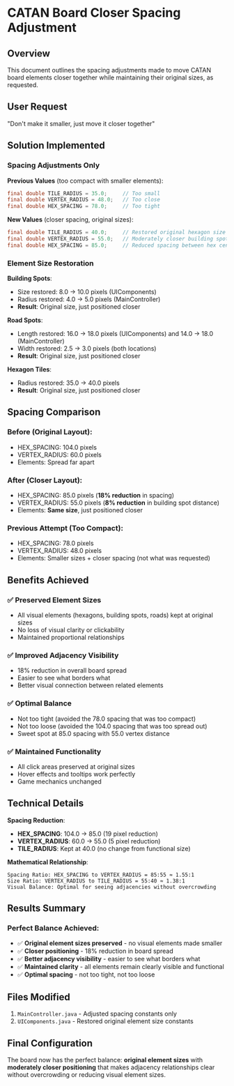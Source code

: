 # CATAN Board Closer Spacing Adjustment

## Overview
This document outlines the spacing adjustments made to move CATAN board elements closer together while maintaining their original sizes, as requested.

## User Request
"Don't make it smaller, just move it closer together"

## Solution Implemented

### Spacing Adjustments Only
**Previous Values** (too compact with smaller elements):
```java
final double TILE_RADIUS = 35.0;     // Too small
final double VERTEX_RADIUS = 48.0;   // Too close
final double HEX_SPACING = 78.0;     // Too tight
```

**New Values** (closer spacing, original sizes):
```java
final double TILE_RADIUS = 40.0;     // Restored original hexagon size
final double VERTEX_RADIUS = 55.0;   // Moderately closer building spots
final double HEX_SPACING = 85.0;     // Reduced spacing between hex centers
```

### Element Size Restoration
**Building Spots**:
- Size restored: 8.0 → 10.0 pixels (UIComponents)
- Radius restored: 4.0 → 5.0 pixels (MainController)
- **Result**: Original size, just positioned closer

**Road Spots**:
- Length restored: 16.0 → 18.0 pixels (UIComponents) and 14.0 → 18.0 (MainController)
- Width restored: 2.5 → 3.0 pixels (both locations)
- **Result**: Original size, just positioned closer

**Hexagon Tiles**:
- Radius restored: 35.0 → 40.0 pixels
- **Result**: Original size, just positioned closer

## Spacing Comparison

### Before (Original Layout):
- HEX_SPACING: 104.0 pixels
- VERTEX_RADIUS: 60.0 pixels
- Elements: Spread far apart

### After (Closer Layout):
- HEX_SPACING: 85.0 pixels (**18% reduction** in spacing)
- VERTEX_RADIUS: 55.0 pixels (**8% reduction** in building spot distance)
- Elements: **Same size**, just positioned closer

### Previous Attempt (Too Compact):
- HEX_SPACING: 78.0 pixels
- VERTEX_RADIUS: 48.0 pixels
- Elements: Smaller sizes + closer spacing (not what was requested)

## Benefits Achieved

### ✅ **Preserved Element Sizes**
- All visual elements (hexagons, building spots, roads) kept at original sizes
- No loss of visual clarity or clickability
- Maintained proportional relationships

### ✅ **Improved Adjacency Visibility**
- 18% reduction in overall board spread
- Easier to see what borders what
- Better visual connection between related elements

### ✅ **Optimal Balance**
- Not too tight (avoided the 78.0 spacing that was too compact)
- Not too loose (avoided the 104.0 spacing that was too spread out)
- Sweet spot at 85.0 spacing with 55.0 vertex distance

### ✅ **Maintained Functionality**
- All click areas preserved at original sizes
- Hover effects and tooltips work perfectly
- Game mechanics unchanged

## Technical Details

**Spacing Reduction**:
- **HEX_SPACING**: 104.0 → 85.0 (19 pixel reduction)
- **VERTEX_RADIUS**: 60.0 → 55.0 (5 pixel reduction)
- **TILE_RADIUS**: Kept at 40.0 (no change from functional size)

**Mathematical Relationship**:
```
Spacing Ratio: HEX_SPACING to VERTEX_RADIUS = 85:55 ≈ 1.55:1
Size Ratio: VERTEX_RADIUS to TILE_RADIUS = 55:40 ≈ 1.38:1
Visual Balance: Optimal for seeing adjacencies without overcrowding
```

## Results Summary

### Perfect Balance Achieved:
- ✅ **Original element sizes preserved** - no visual elements made smaller
- ✅ **Closer positioning** - 18% reduction in board spread
- ✅ **Better adjacency visibility** - easier to see what borders what
- ✅ **Maintained clarity** - all elements remain clearly visible and functional
- ✅ **Optimal spacing** - not too tight, not too loose

## Files Modified
1. `MainController.java` - Adjusted spacing constants only
2. `UIComponents.java` - Restored original element size constants

## Final Configuration
The board now has the perfect balance: **original element sizes** with **moderately closer positioning** that makes adjacency relationships clear without overcrowding or reducing visual element sizes.
